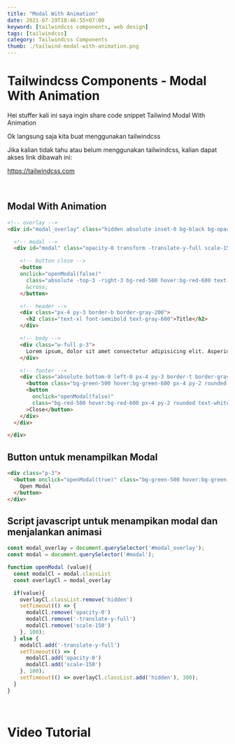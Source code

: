 ```yaml
---
title: "Modal With Animation"
date: 2021-07-19T18:46:55+07:00
keyword: [tailwindcss components, web design]
tags: [tailwindcss]
category: Tailwindcss Components
thumb: ./tailwind-modal-with-animation.png
---
```


# Tailwindcss Components - Modal With Animation

Hei stuffer kali ini saya ingin share code snippet Tailwind Modal With Animation

Ok langsung saja kita buat menggunakan tailwindcss

Jika kalian tidak tahu atau belum menggunakan tailwindcss, kalian dapat akses link dibawah ini:

https://tailwindcss.com

&nbsp;

## Modal With Animation
```html
<!-- overlay -->
<div id="modal_overlay" class="hidden absolute inset-0 bg-black bg-opacity-30 h-screen w-full flex justify-center items-start md:items-center pt-10 md:pt-0">

  <!-- modal -->
  <div id="modal" class="opacity-0 transform -translate-y-full scale-150 relative w-10/12 md:w-1/2 h-1/2 md:h-3/4 bg-white rounded shadow-lg transition-opacity transition-transform duration-300">

    <!-- button close -->
    <button 
    onclick="openModal(false)"
      class="absolute -top-3 -right-3 bg-red-500 hover:bg-red-600 text-2xl w-10 h-10 rounded-full focus:outline-none text-white">
      &cross;
    </button>

    <!-- header -->
    <div class="px-4 py-3 border-b border-gray-200">
      <h2 class="text-xl font-semibold text-gray-600">Title</h2>
    </div>

    <!-- body -->
    <div class="w-full p-3">
      Lorem ipsum, dolor sit amet consectetur adipisicing elit. Asperiores, quis tempora! Similique, explicabo quaerat maxime corrupti tenetur blanditiis voluptas molestias totam? Quaerat laboriosam suscipit repellat aliquam blanditiis eum quos nihil.
    </div>

    <!-- footer -->
    <div class="absolute bottom-0 left-0 px-4 py-3 border-t border-gray-200 w-full flex justify-end items-center gap-3">
      <button class="bg-green-500 hover:bg-green-600 px-4 py-2 rounded text-white focus:outline-none">Save</button>
      <button 
        onclick="openModal(false)"
        class="bg-red-500 hover:bg-red-600 px-4 py-2 rounded text-white focus:outline-none"
      >Close</button>
    </div>
  </div>

</div>
```

## Button untuk menampilkan Modal
```html
<div class="p-3">
  <button onclick="openModal(true)" class="bg-green-500 hover:bg-green-600 px-4 py-2 rounded text-white focus:outline-none">
    Open Modal
  </button>
</div>
```

## Script javascript untuk menampikan modal dan menjalankan animasi
```javascript
const modal_overlay = document.querySelector('#modal_overlay');
const modal = document.querySelector('#modal');

function openModal (value){
  const modalCl = modal.classList
  const overlayCl = modal_overlay

  if(value){
    overlayCl.classList.remove('hidden')
    setTimeout(() => {
      modalCl.remove('opacity-0')
      modalCl.remove('-translate-y-full')
      modalCl.remove('scale-150')
    }, 100);
  } else {
    modalCl.add('-translate-y-full')
    setTimeout(() => {
      modalCl.add('opacity-0')
      modalCl.add('scale-150')
    }, 100);
    setTimeout(() => overlayCl.classList.add('hidden'), 300);
  }
}
```


&nbsp;

# Video Tutorial